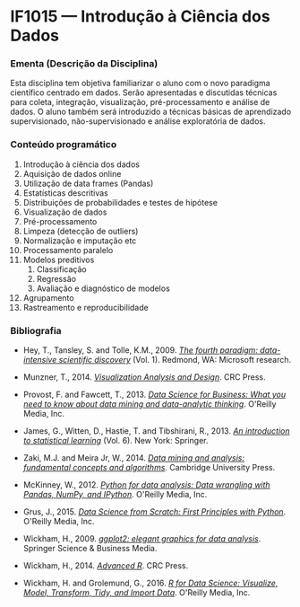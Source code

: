 # IF1015 &mdash; Introdução à Ciência dos Dados 


### Ementa (Descrição da Disciplina)

Esta disciplina tem objetiva familiarizar o aluno com o novo paradigma científico 
centrado em dados. Serão apresentadas e discutidas técnicas para coleta, integração, 
visualização, pré-processamento e análise de dados. 
O aluno também será introduzido a técnicas básicas de aprendizado supervisionado, 
não-supervisionado e análise exploratória de dados.

### Conteúdo programático

1. Introdução à ciência dos dados
2. Aquisição de dados online
3. Utilização de data frames (Pandas)
4. Estatísticas descritivas
5. Distribuições de probabilidades e testes de hipótese
6. Visualização de dados
7. Pré-processamento
  1. Limpeza (detecção de outliers)
  2. Normalização e imputação etc
8. Processamento paralelo
9. Modelos preditivos
    1. Classificação 
    2. Regressão 
    3. Avaliação e diagnóstico de modelos
10. Agrupamento
11. Rastreamento e reproducibilidade
	


### Bibliografia

- Hey, T., Tansley, S. and Tolle, K.M., 2009. [*The fourth paradigm: data-intensive
scientific discovery*](https://www.microsoft.com/en-us/research/publication/fourth-paradigm-data-intensive-scientific-discovery/) (Vol. 1). Redmond, WA: Microsoft research.

- Munzner, T., 2014. [*Visualization Analysis and Design*](https://www.crcpress.com/Visualization-Analysis-and-Design/Munzner/p/book/9781466508910). CRC Press.

- Provost, F. and Fawcett, T., 2013. [*Data Science for Business: What you need to
know about data mining and data-analytic thinking*](https://www.amazon.com.br/Data-Science-Business-Data-Analytic-Thinking/dp/1449361323). O'Reilly Media, Inc.

- James, G., Witten, D., Hastie, T. and Tibshirani, R., 2013. [*An introduction to
statistical learning*](http://www-bcf.usc.edu/~gareth/ISL/) (Vol. 6). New York: Springer.

- Zaki, M.J. and Meira Jr, W., 2014. [*Data mining and analysis: fundamental
concepts and algorithms*](http://www.dataminingbook.info/pmwiki.php). Cambridge University Press.

- McKinney, W., 2012. [*Python for data analysis: Data wrangling with Pandas, NumPy,
and IPython*](http://shop.oreilly.com/product/0636920023784.do). O'Reilly Media, Inc.

- Grus, J., 2015. [*Data Science from Scratch: First Principles with Python*](https://www.amazon.com.br/Data-Science-Scratch-Principles-Python/dp/149190142X).
O'Reilly Media, Inc.

- Wickham, H., 2009. [*ggplot2: elegant graphics for data analysis*](http://www.springer.com/us/book/9780387981413). Springer Science
& Business Media.

- Wickham, H., 2014. [*Advanced R*](http://adv-r.had.co.nz/). CRC Press.

- Wickham, H. and Grolemund, G., 2016. [*R for Data Science: Visualize, Model,
Transform, Tidy, and Import Data*](http://r4ds.had.co.nz/). O'Reilly Media, Inc.

